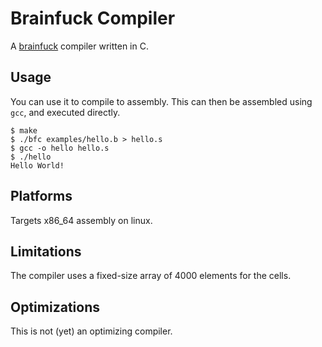 # Brainfuck Compiler

A [brainfuck](http://esolangs.org/wiki/Brainfuck) compiler written in C.

## Usage

You can use it to compile to assembly. This can then be assembled using `gcc`, and executed directly.

	$ make
    $ ./bfc examples/hello.b > hello.s
    $ gcc -o hello hello.s
    $ ./hello
    Hello World!

## Platforms

Targets x86_64 assembly on linux.

## Limitations

The compiler uses a fixed-size array of 4000 elements for the cells.

## Optimizations

This is not (yet) an optimizing compiler.